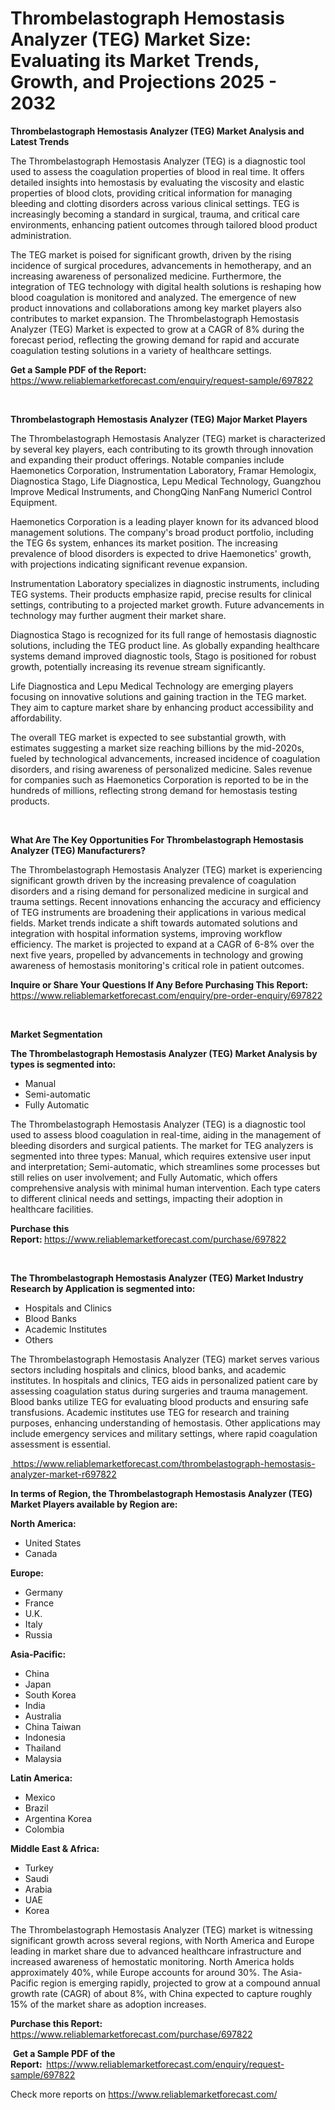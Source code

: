 <p><h1>Thrombelastograph Hemostasis Analyzer (TEG) Market Size: Evaluating its Market Trends, Growth, and Projections 2025 - 2032</h1></p><p><strong>Thrombelastograph Hemostasis Analyzer (TEG) Market Analysis and Latest Trends</strong></p>
<p><p>The Thrombelastograph Hemostasis Analyzer (TEG) is a diagnostic tool used to assess the coagulation properties of blood in real time. It offers detailed insights into hemostasis by evaluating the viscosity and elastic properties of blood clots, providing critical information for managing bleeding and clotting disorders across various clinical settings. TEG is increasingly becoming a standard in surgical, trauma, and critical care environments, enhancing patient outcomes through tailored blood product administration.</p><p>The TEG market is poised for significant growth, driven by the rising incidence of surgical procedures, advancements in hemotherapy, and an increasing awareness of personalized medicine. Furthermore, the integration of TEG technology with digital health solutions is reshaping how blood coagulation is monitored and analyzed. The emergence of new product innovations and collaborations among key market players also contributes to market expansion. The Thrombelastograph Hemostasis Analyzer (TEG) Market is expected to grow at a CAGR of 8% during the forecast period, reflecting the growing demand for rapid and accurate coagulation testing solutions in a variety of healthcare settings.</p></p>
<p><strong>Get a Sample PDF of the Report:&nbsp;</strong> <a href="https://www.reliablemarketforecast.com/enquiry/request-sample/697822?utm_campaign=3288&utm_medium=2&utm_source=Github&utm_content=ia&utm_term=04032025&utm_id=thrombelastograph-hemostasis-analyzer-teg">https://www.reliablemarketforecast.com/enquiry/request-sample/697822</a></p>
<p>&nbsp;</p>
<p><strong>Thrombelastograph Hemostasis Analyzer (TEG) Major Market Players</strong></p>
<p><p>The Thrombelastograph Hemostasis Analyzer (TEG) market is characterized by several key players, each contributing to its growth through innovation and expanding their product offerings. Notable companies include Haemonetics Corporation, Instrumentation Laboratory, Framar Hemologix, Diagnostica Stago, Life Diagnostica, Lepu Medical Technology, Guangzhou Improve Medical Instruments, and ChongQing NanFang Numericl Control Equipment.</p><p>Haemonetics Corporation is a leading player known for its advanced blood management solutions. The company's broad product portfolio, including the TEG 6s system, enhances its market position. The increasing prevalence of blood disorders is expected to drive Haemonetics' growth, with projections indicating significant revenue expansion.</p><p>Instrumentation Laboratory specializes in diagnostic instruments, including TEG systems. Their products emphasize rapid, precise results for clinical settings, contributing to a projected market growth. Future advancements in technology may further augment their market share.</p><p>Diagnostica Stago is recognized for its full range of hemostasis diagnostic solutions, including the TEG product line. As globally expanding healthcare systems demand improved diagnostic tools, Stago is positioned for robust growth, potentially increasing its revenue stream significantly.</p><p>Life Diagnostica and Lepu Medical Technology are emerging players focusing on innovative solutions and gaining traction in the TEG market. They aim to capture market share by enhancing product accessibility and affordability.</p><p>The overall TEG market is expected to see substantial growth, with estimates suggesting a market size reaching billions by the mid-2020s, fueled by technological advancements, increased incidence of coagulation disorders, and rising awareness of personalized medicine. Sales revenue for companies such as Haemonetics Corporation is reported to be in the hundreds of millions, reflecting strong demand for hemostasis testing products.</p></p>
<p>&nbsp;</p>
<p><strong>What Are The Key Opportunities For Thrombelastograph Hemostasis Analyzer (TEG) Manufacturers?</strong></p>
<p><p>The Thrombelastograph Hemostasis Analyzer (TEG) market is experiencing significant growth driven by the increasing prevalence of coagulation disorders and a rising demand for personalized medicine in surgical and trauma settings. Recent innovations enhancing the accuracy and efficiency of TEG instruments are broadening their applications in various medical fields. Market trends indicate a shift towards automated solutions and integration with hospital information systems, improving workflow efficiency. The market is projected to expand at a CAGR of 6-8% over the next five years, propelled by advancements in technology and growing awareness of hemostasis monitoring's critical role in patient outcomes.</p></p>
<p><strong>Inquire or Share Your Questions If Any Before Purchasing This Report:</strong> <a href="https://www.reliablemarketforecast.com/enquiry/pre-order-enquiry/697822?utm_campaign=3288&utm_medium=2&utm_source=Github&utm_content=ia&utm_term=04032025&utm_id=thrombelastograph-hemostasis-analyzer-teg">https://www.reliablemarketforecast.com/enquiry/pre-order-enquiry/697822</a></p>
<p>&nbsp;</p>
<p><strong>Market Segmentation</strong></p>
<p><strong>The Thrombelastograph Hemostasis Analyzer (TEG) Market Analysis by types is segmented into:</strong></p>
<p><ul><li>Manual</li><li>Semi-automatic</li><li>Fully Automatic</li></ul></p>
<p><p>The Thrombelastograph Hemostasis Analyzer (TEG) is a diagnostic tool used to assess blood coagulation in real-time, aiding in the management of bleeding disorders and surgical patients. The market for TEG analyzers is segmented into three types: Manual, which requires extensive user input and interpretation; Semi-automatic, which streamlines some processes but still relies on user involvement; and Fully Automatic, which offers comprehensive analysis with minimal human intervention. Each type caters to different clinical needs and settings, impacting their adoption in healthcare facilities.</p></p>
<p><strong>Purchase this Report:&nbsp;</strong><a href="https://www.reliablemarketforecast.com/purchase/697822?utm_campaign=3288&utm_medium=2&utm_source=Github&utm_content=ia&utm_term=04032025&utm_id=thrombelastograph-hemostasis-analyzer-teg">https://www.reliablemarketforecast.com/purchase/697822</a></p>
<p>&nbsp;</p>
<p><strong>The Thrombelastograph Hemostasis Analyzer (TEG) Market Industry Research by Application is segmented into:</strong></p>
<p><ul><li>Hospitals and Clinics</li><li>Blood Banks</li><li>Academic Institutes</li><li>Others</li></ul></p>
<p><p>The Thrombelastograph Hemostasis Analyzer (TEG) market serves various sectors including hospitals and clinics, blood banks, and academic institutes. In hospitals and clinics, TEG aids in personalized patient care by assessing coagulation status during surgeries and trauma management. Blood banks utilize TEG for evaluating blood products and ensuring safe transfusions. Academic institutes use TEG for research and training purposes, enhancing understanding of hemostasis. Other applications may include emergency services and military settings, where rapid coagulation assessment is essential.</p></p>
<p><a href="https://www.reliablemarketforecast.com/thrombelastograph-hemostasis-analyzer-market-r697822?utm_campaign=3288&utm_medium=2&utm_source=Github&utm_content=ia&utm_term=04032025&utm_id=thrombelastograph-hemostasis-analyzer-teg">&nbsp;https://www.reliablemarketforecast.com/thrombelastograph-hemostasis-analyzer-market-r697822</a></p>
<p><strong>In terms of Region, the Thrombelastograph Hemostasis Analyzer (TEG) Market Players available by Region are:</strong></p>
<p>
    <p> <strong> North America: </strong>
        <ul>
            <li>United States</li>
            <li>Canada</li>
        </ul>
        </p> 
    <p> <strong> Europe: </strong>
        <ul>
            <li>Germany</li>
            <li>France</li>
            <li>U.K.</li>
            <li>Italy</li>
            <li>Russia</li>
        </ul>
        </p> 
    <p> <strong> Asia-Pacific: </strong>
        <ul>
            <li>China</li>
            <li>Japan</li>
            <li>South Korea</li>
            <li>India</li>
            <li>Australia</li>
            <li>China Taiwan</li>
            <li>Indonesia</li>
            <li>Thailand</li>
            <li>Malaysia</li>
        </ul>
        </p> 
    <p> <strong> Latin America: </strong>
        <ul>
            <li>Mexico</li>
            <li>Brazil</li>
            <li>Argentina Korea</li>
            <li>Colombia</li>
        </ul>
        </p> 
    <p> <strong> Middle East & Africa: </strong>
        <ul>
            <li>Turkey</li>
            <li>Saudi</li>
            <li>Arabia</li>
            <li>UAE</li>
            <li>Korea</li>
        </ul>
    </p>
    </p>
<p><p>The Thrombelastograph Hemostasis Analyzer (TEG) market is witnessing significant growth across several regions, with North America and Europe leading in market share due to advanced healthcare infrastructure and increased awareness of hemostatic monitoring. North America holds approximately 40%, while Europe accounts for around 30%. The Asia-Pacific region is emerging rapidly, projected to grow at a compound annual growth rate (CAGR) of about 8%, with China expected to capture roughly 15% of the market share as adoption increases.</p></p>
<p><strong>Purchase this Report: </strong><a href="https://www.reliablemarketforecast.com/purchase/697822?utm_campaign=3288&utm_medium=2&utm_source=Github&utm_content=ia&utm_term=04032025&utm_id=thrombelastograph-hemostasis-analyzer-teg">https://www.reliablemarketforecast.com/purchase/697822</a></p>
<p>&nbsp;<strong>Get a Sample PDF of the Report:&nbsp;&nbsp;</strong><a href="https://www.reliablemarketforecast.com/enquiry/request-sample/697822?utm_campaign=3288&utm_medium=2&utm_source=Github&utm_content=ia&utm_term=04032025&utm_id=thrombelastograph-hemostasis-analyzer-teg">https://www.reliablemarketforecast.com/enquiry/request-sample/697822</a></p>
<p><strong></strong></p>
<p>Check more reports on <a href="https://www.reliablemarketforecast.com/?utm_campaign=3288&utm_medium=2&utm_source=Github&utm_content=ia&utm_term=04032025&utm_id=thrombelastograph-hemostasis-analyzer-teg">https://www.reliablemarketforecast.com/</a></p>